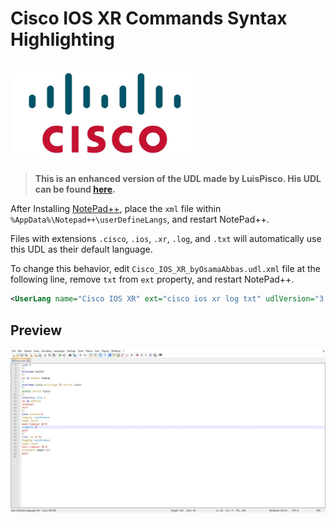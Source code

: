 # Cisco IOS XR Commands Syntax Highlighting

<br />

<img src="cisco-logo.png" alt="Cisco Logo" title="Cisco" width="300" style="display: block;"/>

<br />

> **This is an enhanced version of the UDL made by LuisPisco. His UDL can be found [here](https://github.com/notepad-plus-plus/userDefinedLanguages/blob/master/UDLs/Cisco_IOS_byLuisPisco.xml).**

After Installing [NotePad++](https://notepad-plus-plus.org/downloads/), place the `xml` file within `%AppData%\Notepad++\userDefineLangs`, and restart NotePad++.

Files with extensions `.cisco`, `.ios`, `.xr`, `.log`, and `.txt` will automatically use this UDL as their default language.

To change this behavior, edit `Cisco_IOS_XR_byOsamaAbbas.udl.xml` file at the following line, remove `txt` from `ext` property, and restart NotePad++.

```xml
<UserLang name="Cisco IOS XR" ext="cisco ios xr log txt" udlVersion="3.0">
```

## Preview

![Template](template.jpg)